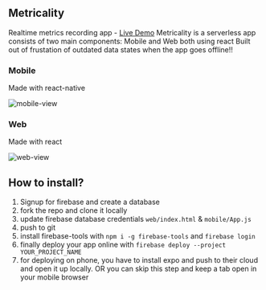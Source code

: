 ## Metricality
Realtime metrics recording app - [Live Demo](https://metricality-f7392.firebaseapp.com/)
Metricality is a serverless app consists of two main components: Mobile and Web both using react
Built out of frustation of outdated data states when the app goes offline!!

### Mobile
Made with react-native

![mobile-view](http://i.imgur.com/WD4vidq.jpg)

### Web
Made with react

![web-view](http://i.imgur.com/ee96pvG.png)

## How to install?
1. Signup for firebase and create a database
2. fork the repo and clone it locally
3. update firebase database credentials `web/index.html` & `mobile/App.js`
4. push to git
5. install firebase-tools with `npm i -g firebase-tools` and `firebase login`
6. finally deploy your app online with `firebase deploy --project YOUR_PROJECT_NAME`
7. for deploying on phone, you have to install expo and push to their cloud and open it up locally. OR you can skip this step and keep a tab open in your mobile browser
